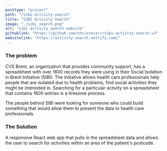 ```yaml
---
posttype: "project"
path: "/sibi-activity-search"
title: "SIBI Activity Search"
image: "./sibi_search.png"
alt: "sibi activity search website"
githublink: "https://github.com/christocarr/sibi-activity-search-v3"
websitelink: "https://activity-search.netlify.com/"
---
```


### The problem

CVS Brent, an organization that provides community support, has a spreadsheet with over 1600 records they were using in their Social Isolation in Brent Initiative (SIBI). The initiative allows health care professionals help people that are isolated due to health problems, find social activities they might be interested in. Searching for a particular activity on a spreadsheet that contains 1600 entries is a tiresome process.

The people behind SIBI were looking for someone who could build something that would allow them to present the data to health care professionals.

### The Solution

A responsive React web app that pulls in the spreadsheet data and allows the user to search for activities within an area of the patient's postcode.

<!-- [Github repo](https://github.com/christocarr/sibi-activity-search-v3)

[Website](https://activity-search.netlify.com/) -->
